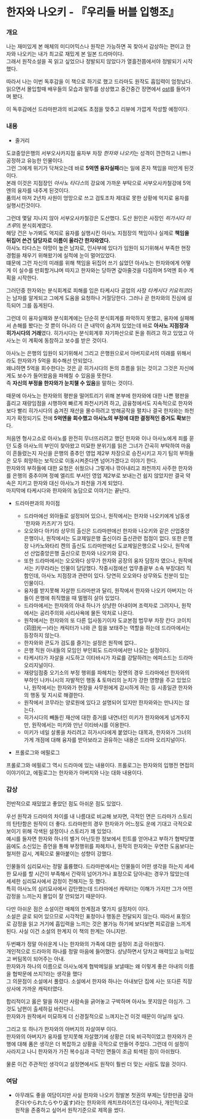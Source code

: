 # 한자와 나오키 - 『우리들 버블 입행조』

### 개요

나는 재미있게 본 매체의 미디어믹스나 원작은 가능하면 꼭 찾아서 감상하는 편이고 한자와 나오키는 내가 최고로 재밌게 본 일본 드라마이다.<br>
그래서 원작소설을 꼭 읽고 싶었으나 정발되지 않았다가 열흘전쯤에서야 정발되기 시작했다.

따라서 나는 이번 독후감을 이 책으로 하기로 했고 드라마도 원작도 흡입력이 엄청났다.
읽으면서 몰입할때 배우들의 모습과 말투를 상상했고 중간중간 장면에서 [ost](https://youtu.be/o3k-yf5RhlU)를 들어가며 봤다.<br>

이 독후감에선 드라마판과의 비교에도 초점을 맞추고 리뷰에 가깝게 작성할 예정이다.

### 내용

- 줄거리

도쿄중앙은행의 서부오사카지점 융자부 차장 *한자와 나오키*는 성격이 깐깐하고 나쁘나 공정하고 유능한 인물이다.<br>
그런 그에게 위기가 닥쳐오는데 바로 **5억엔 융자실패**라는 일에 혼자 책임을 떠안게 된것이다.<br> 
본래 이것은 지점장인 *아사노 타다스*의 강요에 가까운 부탁으로 서부오사카철강에 5억엔의 융자를 내주게 된것이다.<br> 
품의서 마저 2년차 사원이 엉망으로 쓰고 검토조차 제대로 못한 상황에 억지로 융자를 실행시킨것이다.

그런데 몇달 지나지 않아 서부오사카철강은 도산했다. 도산 원인은 사장인 *히가시다 미츠루*의 분식회계였다.<br>
해당 건은 누가봐도 억지로 융자를 실행시킨 아사노 지점장의 책임이나 실제로 **책임을 뒤집어 쓴건 담당자로 이름이 올라간 한자와였다.**<br>
아사노 타다스는 야망이 높은 남자로, 인사부에 있다가 임원이 되기위해서 부족한 현장 경험을 채우기 위해왔기에 실적에 눈이 멀어있었다.<br>
떄문에 그런 자신의 미래를 위해 책임을 뒤집어 쓰기 싫었던 아사노는 한자와에게 어떻게 이 실수를 만회할거냐며 따지고 한자와는 당하면 갚아줄것을 다짐하며 5억엔 회수 계획을 시작한다.

그러던중 한자와는 분식회계로 피해를 입은 타케시다 공업의 사장 *타케시다 키요히코*라는 남자를 알게되고 그에게 도움을 요청하나 거절당한다.
그러나 곧 한자와의 진심에 설득되어 그를 돕게된다.

그런데 이 융자실패와 분식회계에는 단순히 분식회계를 파악하지 못했고, 융자에 실패해서 손해를 봤다는 것 뿐이 아니라 더 큰 내막이 숨겨져 있었는데 바로 **아사노 지점장과 히가시다의 거래**였다.
히가시다는 분식회계후 자기파산으로 돈을 쥐려고 하고 있었고 아사노는 이 계획에 동참하고 보수를 받은 것이다.

아사노는 은행의 임원이 되기위해서 그리고 은행원으로서 아버지로서의 미래를 위해서라도 한자와가 5억을 회수해선 안되었다.<br>
왜냐하면 5억을 회수한다는 것은 곧 히가시다의 돈의 흐름을 읽는 것이고 그것은 자신에게도 보수가 들어왔음을 파헤칠 수 있음을 뜻한다.<br>
즉 **자신의 부정을 한자와가 눈치챌 수 있음**을 말하는 것이다.

때문에 아사노는 한자와의 평판을 떨어트리기 위해 본부에 한자와에 대한 나쁜 평판을 흘리고 재량임점을 시행하여 빠르게 좌천시키려 하고, 금융청에서도 지속적으로 한자와보다 빨리 히가시다의 숨겨진 재산을 몰수하려고 방해공작을 펼치나 결국 한자와는 좌천지가 확정되기도 전에 **5억엔을 회수했고 아사노의 부정에 대한 결정적인 증거도 확보**한다. 

처음엔 형사고소로 아사노를 완전히 무너뜨리려고 했던 한자와 이나 아사노에게 죄를 묻던 도중 아사노의 부인이 찾아왔고 미묘한 분위기를 읽은 그녀가 간곡히 부탁하여 마음이 흔들렸는지 자신을 은행의 중추인 영업 제2부 차장으로 승진시키고 자기 팀의 부하들은 모두 희망하는 보직으로 이동시켜준다면 넘어가겠다고 이야기 한다.<br>
한자와의 부하들에 대한 요청은 쉬웠으나 그렇게나 깎아내리고 좌천까지 사주한 한자와를 은행의 중추이며 정예 엘리트 부서인 영업 제2부로 보내는건 쉽지 않았지만 결국 약속은 지키고 한자와 대신 아사노가 좌천을 가게 되었다.<br>
마지막에 타케시다와 한자와의 농담으로 이야기는 끝난다.

- 드라마판과의 차이점

   + 드라마에선 외아들로 설정되어 있으나, 원작에서는 한자와 나오키에게 남동생 '한자와 카즈키'가 있다.
   + 오오와다 아키라 상무의 출신은 드라마판에선 한자와 나오키와 같은 산업중앙은행이나, 원작에서는 도쿄제일은행 출신이라 출신관련 접점이 없다. 또한 은행장 나카노와타리 켄의 출신도 드라마판에선 도쿄제일은행으로 나오나, 원작에선 산업중앙은행 출신으로 한자와 나오키와 같다. 
   + 또한 드라마에서는 오오와다 상무가 한자와 공장의 융자 담장자 였으나, 원작에서는 키무라라는 인물이 담당했다. 작중시점에선 업무총괄부 소속 부장대리 직함인데, 아사노 지점장과 관련이 있다. 당연히 오오와다 상무와도 친분이 있는 인물이다.
   + 융자를 받지못해 자살한 드라마판과 달리, 원작에서 한자와 나오키 아버지는 아들이 은행에 취직했을 때 멀쩡히 살아 있었다.
   + 드라마에서는 한자와의 아내 하나가 상냥한 아내이며 조력자로 그려지나, 원작에서는 공리주의와 사리사욕에 물든 악처로 나온다.
   + 원작에서는 한자와의 또 다른 입사동기이자 도쿄본점 법무부 차장 칸다 코이치(苅田光一)라는 캐릭터가 나와 큰 힘을 보태주는 역할을 하는데 드라마에서는 등장하지 않는다.
   + 한자와와 콘도가 검도를 즐기는 설정은 원작에 없다..
   + 은행 직원 아내들의 모임인 부인회도 드라마에서만 나오는 설정이다.
   + 타케시타가 자살을 시도하고 이타바시가 자료를 강탈하려는 에피소드는 드라마 오리지널이다.
   + 재량임점중 오기소의 부정 행위를 파헤치는 장면의 경우 드라마에선 한자와의 부하인 나카니시의 자발적인 행동 & 토마리의 눈치가 강한 영향을 주고 있었으나, 원작에서는 한자와가 현장을 사무원에게 감시하게 하는 등 시종일관 한자와의 행동 및 지시로 해결한다.
   + 원작에서 코무라는 양로원에 있다고 설명되어 있지만 한자와와는 만나지는 않는다.
   + 히가시다의 빼돌린 재산에 대한 증거를 내연녀인 미키가 한자와에게 넘겨주지만, 원작에서는 미키와 만난 이타바시를 이용한다.
   + 미키가 네일 살롱을 차리려고 히가시다에게 붙었다는 대목과, 한자와가 그녀의 가게 개점에 대해 융자를 받아보라고 권유하는 내용은 드라마 오리지널이다.
   

- 프롤로그와 에필로그

프롤로그와 에필로그 역시 드라마에 있는 내용이다. 프롤로그는 한자와의 입행전 면접의 이야기이고, 에필로그는 한자와가 아버지와 나눈 대화 내용이다.

### 감상

전반적으로 재밌었고 좋았던 점도 아쉬운 점도 있었다.

우선 원작과 드라마의 차이를 내 나름대로 비교해 보자면, 극적인 면은 드라마가 스토리의 탄탄함은 원작이 더 좋다.
드라마판의 경우 한자와가 어느정도 운에 기대고 극적으로 보이기 위해 각색된 설정이나 스토리가 꽤 있었다.<br>
예시를 들자면 한자와 하나의 별거 아닌듯한 정보에서 힌트를 얻어내고 부하가 협박당했음에도 소신있는 증언을 통해 부정행위를 파헤치나, 원작의 한자와는 우연한 도움보다는 철저한 감시, 계획으로 몰아붙이는 성향이 강했다.

인물들의 심리묘사는 정말 훌륭했다. 드라마판에서는 인물들이 어떤 생각을 하는지 세세한 묘사를 할 시간이 부족해서 간략히 넘어가거나 표정으로 담아내는 경우가 많았는데 세세한 심리묘사에서 감정이 전해지는 듯 했다.<br>
특히 아사노의 심리묘사에서 감탄했는데 드라마에선 캐릭터는 이해가 가지만 그가 어떤 감정을 느끼는지 몰입이 잘 안되었기 때문이다.

다만 아쉬운 점은 소설이란 매체의 한계점과 몇가지 설정차이
이다.<br>
소설은 글로 되어 있으므로 시각적인 표정이나 행동은 전달되지 않는다. 따라서 표정으로 감정을 읽고 거기에 흡입력을 느끼는 것은 불가능 하기에 보다보면 피로감을 느끼게 된다. 사실 이건 소설의 한계지 이 책의 한계는 아니지만.

두번째가 정말 아쉬운게 나는 한자와의 가족에 대한 설정이 조금 아쉬웠다.<br>
개인적으로 드라마의 하나를 정말 마음에 들어했다. 상냥하면서 당차고 매력있고 능력있고 버팀목이 되어주는 아내.<br>
한자와가 하나의 이름으로 아사노에게 협박메일을 보낼때는 왜 이렇게 좋은 아내의 이름을 협박문에 쓰지?라는 생각을 했다<br>
그 의문점이 소설에서 풀렸다. 소설에서 한자와 하나는 아내보단 집에 사는 또다른 직장상사에 가까운 캐릭터였다.

합리적이고 옳은 말을 하지만 사람속을 긁어놓고 구박하며 아사노 못지않은 야심가. 그것도 남편이 출세하길 바란다니.<br>
한자와가 원작에서 미묘하게 더 신경질적으로 느껴지는건 이것 때문이 아닐까 싶다.

그리고 또 하나가 한자와의 아버지의 자살여부 이다.<br>
한자와의 아버지가 융자를 받지못해 자살했기에 상황은 더욱 비극적이었고 한자와가 은행에 대해 품은 생각은 더 복잡하고 상황을 극적으로 만들어 주었다.
그런데 이 설정이 사라지고 나니 한자와가 가진 복수심과 극적인 면들이 조금 퇴색된 점이 아쉬웠다.

물론 이건 주관적인 생각이고 설정면에서도 원작이 훨씬 더 맞는 사람도 많을 것이다.


### 여담

- 아무래도 좋을 여담이지만 사실 한자와 나오키 정발본 첫권의 부제는 당한만큼 갚아준다(やられたらやり返す)라는 한자와의 캐치프라이즈인 대사이나, 개인적으로 원작을 존중하고 싶어서 원작기준으로 제목을 썼다.



